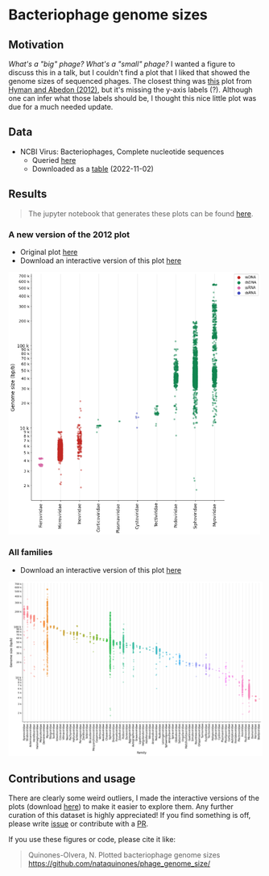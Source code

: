# Bacteriophage genome sizes

## Motivation
_What's a "big" phage? What's a "small" phage?_ I wanted a figure to discuss this in a talk, but I couldn't find a plot that I liked that showed the genome sizes of sequenced phages. The closest thing was [this](data/other/2012_Hyman.png) plot from [Hyman and Abedon (2012)](http://dx.doi.org/10.6064/2012/734023), but it's missing the y-axis labels (?). Although one can infer what those labels should be, I thought this nice little plot was due for a much needed update.

## Data
- NCBI Virus: Bacteriophages, Complete nucleotide sequences
    - Queried [here](https://www.ncbi.nlm.nih.gov/labs/virus/vssi/#/virus?VirusLineage_ss=Bacteriophage,%20all%20taxids&SeqType_s=Nucleotide&Completeness_s=complete)
    - Downloaded as a [table](data/20221102_ncbivirus.tsv) (2022-11-02)

## Results
> The jupyter notebook that generates these plots can be found [here](plots.ipynb).

### A new version of the 2012 plot

- Original plot [here](data/other/2012_Hyman.png)
- Download an interactive version of this plot [here](data/htmls/phage_sizes_selection.html)

<img src='data/pngs/phage_sizes_selection.png' width="500">

### All families
- Download an interactive version of this plot [here](data/htmls/phage_sizes_all.html)

<img src='data/pngs/phage_sizes_all.png' width="1000">

## Contributions and usage

There are clearly some weird outliers, I made the interactive versions of the plots (download [here](data/htmls/)) to make it easier to explore them. Any further curation of this dataset is highly appreciated! If you find something is off, please write [issue](https://github.com/nataquinones/phage_genome_size/issues) or contribute with a [PR](https://github.com/nataquinones/phage_genome_size/pulls).

If you use these figures or code, please cite it like:
> Quinones-Olvera, N. Plotted bacteriophage genome sizes https://github.com/nataquinones/phage_genome_size/
